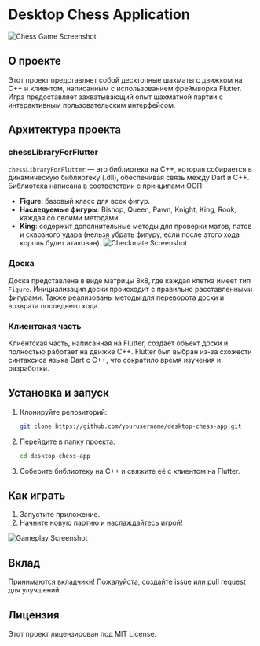# Desktop Chess Application

![Chess Game Screenshot](![image](https://github.com/user-attachments/assets/557d6e05-f6e2-488a-b296-3046034ac007)) <!-- Место для вставки скриншота работы программы -->

## О проекте

Этот проект представляет собой десктопные шахматы с движком на C++ и клиентом, написанным с использованием фреймворка Flutter. Игра предоставляет захватывающий опыт шахматной партии с интерактивным пользовательским интерфейсом.

## Архитектура проекта

### chessLibraryForFlutter

`chessLibraryForFlutter` — это библиотека на C++, которая собирается в динамическую библиотеку (.dll), обеспечивая связь между Dart и C++. Библиотека написана в соответствии с принципами ООП:

- **Figure**: базовый класс для всех фигур.
- **Наследуемые фигуры**: Bishop, Queen, Pawn, Knight, King, Rook, каждая со своими методами.
- **King**: содержит дополнительные методы для проверки матов, патов и сквозного удара (нельзя убрать фигуру, если после этого хода король будет атакован).
![Checkmate Screenshot](![image](https://github.com/user-attachments/assets/a5ae195a-b736-4634-8e69-d4781a676148)) <!-- Место для вставки скриншота интерфейса клиента -->


### Доска

Доска представлена в виде матрицы 8x8, где каждая клетка имеет тип `Figure`. Инициализация доски происходит с правильно расставленными фигурами. Также реализованы методы для переворота доски и возврата последнего хода.

### Клиентская часть

Клиентская часть, написанная на Flutter, создает объект доски и полностью работает на движке C++. Flutter был выбран из-за схожести синтаксиса языка Dart с C++, что сократило время изучения и разработки.

## Установка и запуск

1. Клонируйте репозиторий:
    ```bash
    git clone https://github.com/yourusername/desktop-chess-app.git
    ```
2. Перейдите в папку проекта:
    ```bash
    cd desktop-chess-app
    ```
3. Соберите библиотеку на C++ и свяжите её с клиентом на Flutter.

## Как играть

1. Запустите приложение.
2. Начните новую партию и наслаждайтесь игрой!

![Gameplay Screenshot](path/to/your/screenshot.png) <!-- Место для вставки скриншота игрового процесса -->

## Вклад

Принимаются вкладчики! Пожалуйста, создайте issue или pull request для улучшений.

## Лицензия

Этот проект лицензирован под MIT License.

